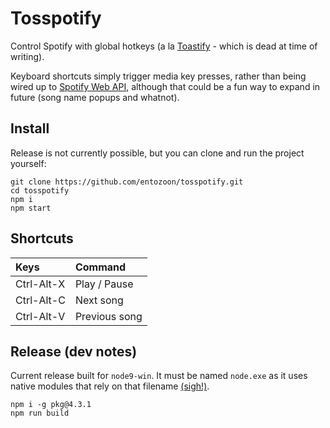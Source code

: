 # Tosspotify

Control Spotify with global hotkeys (a la [Toastify](https://github.com/aleab/toastify) - which is dead at time of writing).

Keyboard shortcuts simply trigger media key presses, rather than being wired up to [Spotify Web API](https://github.com/thelinmichael/spotify-web-api-node), although that could be a fun way to expand in future (song name popups and whatnot).

## Install

Release is not currently possible, but you can clone and run the project yourself:

    git clone https://github.com/entozoon/tosspotify.git
    cd tosspotify
    npm i
    npm start

## Shortcuts

| Keys       | Command       |
| :--------- | :------------ |
| Ctrl-Alt-X | Play / Pause  |
| Ctrl-Alt-C | Next song     |
| Ctrl-Alt-V | Previous song |

## Release (dev notes)

Current release built for `node9-win`. It must be named `node.exe` as it uses native modules that rely on that filename [(sigh!)](https://github.com/zeit/pkg/issues/161#issuecomment-394309701).

    npm i -g pkg@4.3.1
    npm run build
